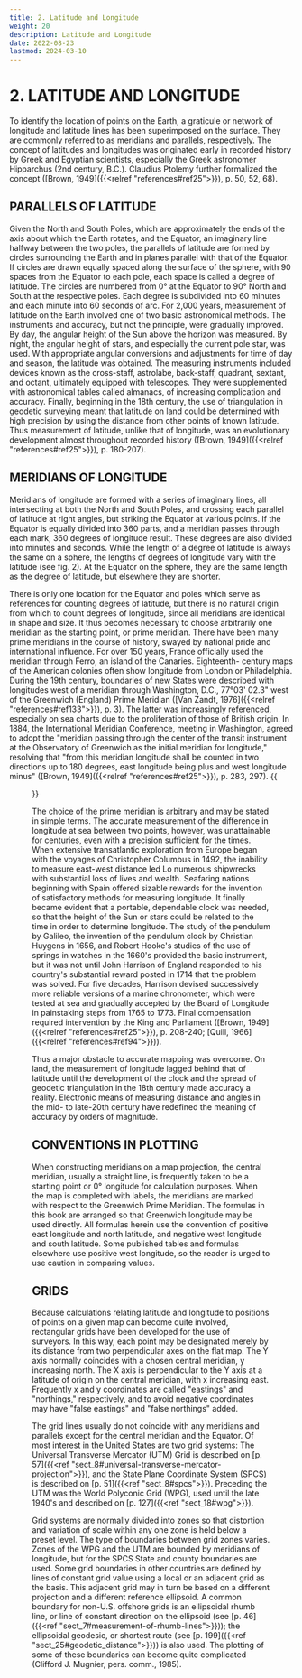 ```yaml
---
title: 2. Latitude and Longitude
weight: 20
description: Latitude and Longitude
date: 2022-08-23
lastmod: 2024-03-10
---
```


# 2. LATITUDE AND LONGITUDE
To identify the location of points on the Earth, a graticule or network of longitude and latitude lines has been superimposed on the surface. They are commonly referred to as meridians and parallels, respectively. The concept of latitudes and longitudes was originated early in recorded history by Greek and Egyptian scientists, especially the Greek astronomer Hipparchus (2nd century, B.C.). Claudius Ptolemy further formalized the concept ([Brown, 1949]({{<relref "references#ref25">}}), p. 50, 52, 68).

## PARALLELS OF LATITUDE
Given the North and South Poles, which are approximately the ends of the axis about which the Earth rotates, and the Equator, an imaginary line halfway between the two poles, the parallels of latitude are formed by circles surrounding the Earth and in planes parallel with that of the Equator. If circles are drawn equally spaced along the surface of the sphere, with 90 spaces from the Equator to each pole, each space is called a degree of latitude. The circles are numbered from 0&deg; at the Equator to 90&deg; North and South at the respective poles. Each degree is subdivided into 60 minutes and each minute into 60 seconds of arc. For 2,000 years, measurement of latitude on the Earth involved one of two basic astronomical methods. The instruments and accuracy, but not the principle, were gradually improved. By day, the angular height of the Sun above the horizon was measured. By night, the angular height of stars, and especially the current pole star, was used. With appropriate angular conversions and adjustments for time of day and season, the latitude was obtained. The measuring instruments included devices known as the cross-staff, astrolabe, back-staff, quadrant, sextant, and octant, ultimately equipped with telescopes. They were supplemented with astronomical tables called almanacs, of increasing complication and accuracy. Finally, beginning in the 18th century, the use of triangulation in geodetic surveying meant that latitude on land could be determined with high precision by using the distance from other points of known latitude. Thus measurement of latitude, unlike that of longitude, was an evolutionary development almost throughout recorded history ([Brown, 1949]({{<relref "references#ref25">}}), p. 180-207).

## MERIDIANS OF LONGITUDE
Meridians of longitude are formed with a series of imaginary lines, all intersecting at both the North and South Poles, and crossing each parallel of latitude at right angles, but striking the Equator at various points. If the Equator is equally divided into 360 parts, and a meridian passes through each mark, 360 degrees of longitude result. These degrees are also divided into minutes and seconds. While the length of a degree of latitude is always the same on a sphere, the lengths of degrees of longitude vary with the latitude (see fig. 2). At the Equator on the sphere, they are the same length as the degree of latitude, but elsewhere they are shorter.

There is only one location for the Equator and poles which serve as references for counting degrees of latitude, but there is no natural origin from which to count degrees of longitude, since all meridians are identical in shape and size. It thus becomes necessary to choose arbitrarily one meridian as the starting point, or prime meridian. There have been many prime meridians in the course of history, swayed by national pride and international influence. For over 150 years, France officially used the meridian through Ferro, an island of the Canaries. Eighteenth- century maps of the American colonies often show longitude from London or Philadelphia. During the 19th century, boundaries of new States were described with longitudes west of a meridian through Washington, D.C., 77&deg;03' 02.3" west of the Greenwich (England) Prime Meridian ([Van Zandt, 1976]({{<relref "references#ref133">}}), p. 3). The latter was increasingly referenced, especially on sea charts due to the proliferation of those of British origin. In 1884, the International Meridian Conference, meeting in Washington, agreed to adopt the "meridian passing through the center of the transit instrument at the Observatory of Greenwich as the initial meridian for longitude," resolving that "from this meridian longitude shall be counted in two directions up to 180 degrees, east longitude being plus and west longitude minus" ([Brown, 1949]({{<relref "references#ref25">}}), p. 283, 297).
{{<figure src="../figure2.png" link="../figure2.png" caption="__FIGURE 2__.&mdash; Meridians and parallels on the sphere">}}

The choice of the prime meridian is arbitrary and may be stated in simple terms. The accurate measurement of the difference in longitude at sea between two points, however, was unattainable for centuries, even with a precision sufficient for the times. When extensive transatlantic exploration from Europe began with the voyages of Christopher Columbus in 1492, the inability to measure east-west distance led Lo numerous shipwrecks with substantial loss of lives and wealth. Seafaring nations beginning with Spain offered sizable rewards for the invention of satisfactory methods for measuring longitude. It finally became evident that a portable, dependable clock was needed, so that the height of the Sun or stars could be related to the time in order to determine longitude. The study of the pendulum by Galileo, the invention of the pendulum clock by Christian Huygens in 1656, and Robert Hooke's studies of the use of springs in watches in the 1660's provided the basic instrument, but it was not until John Harrison of England responded to his country's substantial reward posted in 1714 that the problem was solved. For five decades, Harrison devised successively more reliable versions of a marine chronometer, which were tested at sea and gradually accepted by the Board of Longitude in painstaking steps from 1765 to 1773. Final compensation required intervention by the King and Parliament ([Brown, 1949]({{<relref "references#ref25">}}), p. 208-240; [Quill, 1966]({{<relref "references#ref94">}})).

Thus a major obstacle to accurate mapping was overcome. On land, the measurement of longitude lagged behind that of latitude until the development of the clock and the spread of geodetic triangulation in the 18th century made accuracy a reality. Electronic means of measuring distance and angles in the mid- to late-20th century have redefined the meaning of accuracy by orders of magnitude.

## CONVENTIONS IN PLOTTING
When constructing meridians on a map projection, the central meridian, usually a straight line, is frequently taken to be a starting point or 0&deg; longitude for calculation purposes. When the map is completed with labels, the meridians are marked with respect to the Greenwich Prime Meridian. The formulas in this book are arranged so that Greenwich longitude may be used directly. All formulas herein use the convention of positive east longitude and north latitude, and negative west longitude and south latitude. Some published tables and formulas elsewhere use positive west longitude, so the reader is urged to use caution in comparing values.

## GRIDS
Because calculations relating latitude and longitude to positions of points on a given map can become quite involved, rectangular grids have been developed for the use of surveyors. In this way, each point may be designated merely by its distance from two perpendicular axes on the flat map. The Y axis normally coincides with a chosen central meridian, y increasing north. The X axis is perpendicular to the Y axis at a latitude of origin on the central meridian, with x increasing east. Frequently x and y coordinates are called "eastings" and "northings," respectively, and to avoid negative coordinates may have "false eastings" and "false northings" added.

The grid lines usually do not coincide with any meridians and parallels except for the central meridian and the Equator. Of most interest in the United States are two grid systems: The Universal Transverse Mercator (UTM) Grid is described on [p. 57]({{<ref "sect_8#universal-transverse-mercator-projection">}}), and the State Plane Coordinate System (SPCS) is described on [p. 51]({{<ref "sect_8#spcs">}}). Preceding the UTM was the World Polyconic Grid (WPG), used until the late 1940's and described on [p. 127]({{<ref "sect_18#wpg">}}).

Grid systems are normally divided into zones so that distortion and variation of scale within any one zone is held below a preset level. The type of boundaries between grid zones varies. Zones of the WPG and the UTM are bounded by meridians of longitude, but for the SPCS State and county boundaries are used. Some grid boundaries in other countries are defined by lines of constant grid value using a local or an adjacent grid as the basis. This adjacent grid may in turn be based on a different projection and a different reference ellipsoid. A common boundary for non-U.S. offshore grids is an ellipsoidal rhumb line, or line of constant direction on the ellipsoid (see [p. 46]({{<ref "sect_7#measurement-of-rhumb-lines">}})); the ellipsoidal geodesic, or shortest route (see [p. 199]({{<ref "sect_25#geodetic_distance">}})) is also used. The plotting of some of these boundaries can become quite complicated (Clifford J. Mugnier, pers. comm., 1985).
